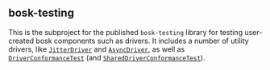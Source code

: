 ## bosk-testing

This is the subproject for the published `bosk-testing` library for
testing user-created bosk components such as drivers.
It includes a number of utility drivers,
like [`JitterDriver`](src/main/java/works/bosk/testing/drivers/JitterDriver.java)
and [`AsyncDriver`](src/main/java/works/bosk/testing/drivers/AsyncDriver.java),
as well as [`DriverConformanceTest`](src/main/java/works/bosk/testing/drivers/DriverConformanceTest.java)
(and [`SharedDriverConformanceTest`](src/main/java/works/bosk/testing/drivers/SharedDriverConformanceTest.java)).
